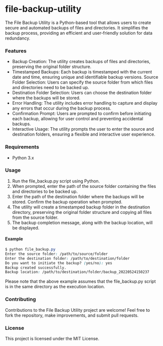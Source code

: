 # file-backup-utility
The File Backup Utility is a Python-based tool that allows users to create secure and automated backups of files and directories. It simplifies the backup process, providing an efficient and user-friendly solution for data redundancy.

### Features
- Backup Creation: The utility creates backups of files and directories, preserving the original folder structure.
- Timestamped Backups: Each backup is timestamped with the current date and time, ensuring unique and identifiable backup versions.
Source Folder Selection: Users can specify the source folder from which files and directories need to be backed up.
- Destination Folder Selection: Users can choose the destination folder where the backups will be stored.
- Error Handling: The utility includes error handling to capture and display any errors that occur during the backup process.
- Confirmation Prompt: Users are prompted to confirm before initiating each backup, allowing for user control and preventing accidental backups.
- Interactive Usage: The utility prompts the user to enter the source and destination folders, ensuring a flexible and interactive user experience.

### Requirements
- Python 3.x

### Usage
1. Run the file_backup.py script using Python.
2. When prompted, enter the path of the source folder containing the files and directories to be backed up.
3. Enter the path of the destination folder where the backups will be stored.
Confirm the backup operation when prompted.
4. The utility will create a timestamped backup folder in the destination directory, preserving the original folder structure and copying all files from the source folder.
5. The backup completion message, along with the backup location, will be displayed.

#### Example
```css
$ python file_backup.py
Enter the source folder: /path/to/source/folder
Enter the destination folder: /path/to/destination/folder
Do you want to initiate the backup? (yes/no): yes
Backup created successfully.
Backup location: /path/to/destination/folder/backup_20220524150237
```
Please note that the above example assumes that the file_backup.py script is in the same directory as the execution location.

### Contributing
Contributions to the File Backup Utility project are welcome! Feel free to fork the repository, make improvements, and submit pull requests.

### License
This project is licensed under the MIT License.
